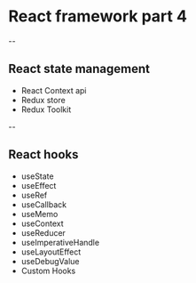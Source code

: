 # React framework part 4

--

## React state management
- React Context api
- Redux store 
- Redux Toolkit 

--

## React hooks
- useState
- useEffect
- useRef
- useCallback
- useMemo
- useContext
- useReducer
- useImperativeHandle
- useLayoutEffect
- useDebugValue
- Custom Hooks
